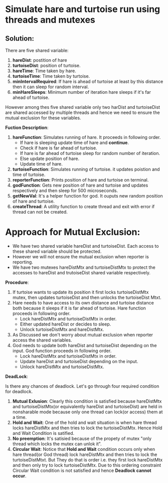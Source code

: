 # Simulate hare and turtoise run using threads and mutexes  
## **Solution**:

There are five shared variable:
1. **hareDist**: postition of hare
2. **turtoiseDist**: position of turtoise.
3. **hareTime**: Time taken by hare.
4. **turtoiseTime**: Time taken by turtoise.
5. **minIntervalRequired**: If hare is ahead of turtoise at least by this distance then it can sleep for random interval.
6. **minHareSleeps**: Minimum number of iteration hare sleeps if it's far ahead of turtoise.

However among thes five shared variable only two harDist and turtoiseDist are shared accessed by multiple threads and hence we need to ensure the mutual exclusion for these variables.

**Fuction Description**:
1. **hareFunction**: Simulates running of hare. It proceeds in following order.
    - If hare is sleeping update time of hare and **continue**.
    - Check if hare is far ahead of turtoise.
    - If hare is far ahead of turtoise sleep for random number of iteration.
    - Else update position of hare.
    - Update time of hare.
2. **turtoiseFunction**: Simulates running of turtoise. it updates poistion and time of turtoise.
3. **reporterFunction**: Prints position of hare and turtoise on terminal.
4. **godFunction**: Gets new position of hare and turtoise and updates respectively and then sleep for 500 microseconds.
5. **getNewVal**: It's a helper function for god. It ouputs new random position of hare and turtoise.
6. **createThread**: A utility function to create thread and exit with error if thread can not be created.

# Approach for Mutual Exclusion:
- We have two shared variable hareDist and turtoiseDist. Each access to these shared variable should be protected.
- However we will not ensure the mutual exclusion when reporter is reporting. 
- We have two mutexes hareDistMtx and turtoiseDistMtx to protect the accesses to hareDist and trutoiseDist shared variable respectively.

**Procedure**:
1. If turtoise wants to update its position it first locks turtoiseDistMtx mutex, then updates turtoiseDist and then unlocks the turtoiseDist Mtxt.
2. Hare needs to have access to its own distance and turtoise distance both because it sleeps if it is far ahead of turtoise. Hare function proceeds in following order.
    - Lock hareDistMtx and turtoiseDistMtx in order.
    - Either updated hareDist or decides to sleep.
    - Unlock turtoiseDistMtx and hareDistMtx.
3. As Discussed we don't worry about mutual exclusion when reporter access the shared variables.
4. God needs to update both hareDist and turtoiseDist depending on the input. God function proceeds in following order. 
    - Lock hareDistMtx and turtoiseDistMtx in order.
    - Update hareDist and turtoiseDist depending on the input.
    - Unlock hareDistMtx and turtoiseDistMtx.

**DeadLock**:

Is there any chances of deadlock. Let's go through four required condition for deadlock.
1. **Mutual Exlusion**: Clearly this condition is satisfied because hareDistMtx and turtoiseDistMtx(or equivalently hareDist and turtoiseDist) are held in nonsharable mode because only one thread can lock(or access) them at a time.
2. **Hold and Wait**: One of the hold and wait situation is when hare thread locks hareDistMtx and then tries to lock the turtoiseDistMtx. Hence Hold and Wait Condition is satified.
3. **No preemption**: It's satisied because of the propety of mutex "only thread which locks the mutex can unlok it".
4. **Circular Wait**: Notice that **Hold and Wait** condition occurs only when hare thread(or God thread) lock hareDistMtx and then tries to lock the turtoiseDistMtxt. But They do that is order i.e. they first lock hareDistMtx and then only try to lock turtoiseDistMtx. Due to this ordering constraint Circular Wait condition is not satisfied and hence **Deadlock cannot occur**.









